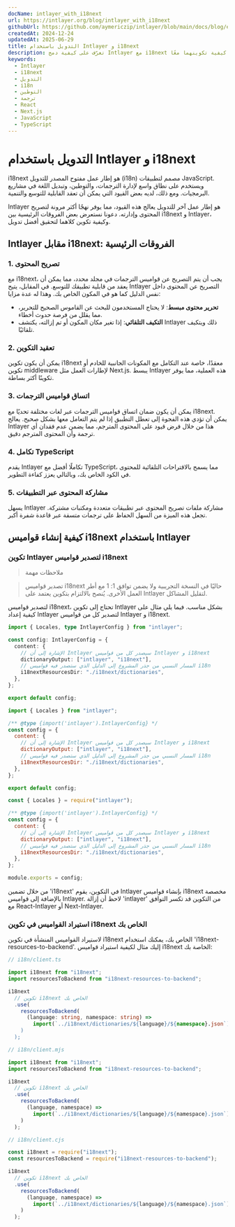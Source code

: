 ```yaml
---
docName: intlayer_with_i18next
url: https://intlayer.org/blog/intlayer_with_i18next
githubUrl: https://github.com/aymericzip/intlayer/blob/main/docs/blog/en/intlayer_with_i18next.md
createdAt: 2024-12-24
updatedAt: 2025-06-29
title: التدويل باستخدام Intlayer و i18next
description: تعرّف على كيفية دمج Intlayer مع i18next لتحقيق أفضل تدويل. قارن بين الإطارين وتعلم كيفية تكوينهما معًا.
keywords:
  - Intlayer
  - i18next
  - التدويل
  - i18n
  - التوطين
  - ترجمة
  - React
  - Next.js
  - JavaScript
  - TypeScript
---
```


# التدويل باستخدام Intlayer و i18next

i18next هو إطار عمل مفتوح المصدر للتدويل (i18n) مصمم لتطبيقات JavaScript. ويستخدم على نطاق واسع لإدارة الترجمات، والتوطين، وتبديل اللغة في مشاريع البرمجيات. ومع ذلك، لديه بعض القيود التي يمكن أن تعقد القابلية للتوسع والتنمية.

Intlayer هو إطار عمل آخر للتدويل يعالج هذه القيود، مما يوفر نهجًا أكثر مرونة لتصريح المحتوى وإدارته. دعونا نستعرض بعض الفروقات الرئيسية بين i18next و Intlayer، وكيفية تكوين كلاهما لتحقيق أفضل تدويل.

## Intlayer مقابل i18next: الفروقات الرئيسية

### 1. تصريح المحتوى

مع i18next، يجب أن يتم التصريح عن قواميس الترجمات في مجلد محدد، مما يمكن أن يعقد من قابلية تطبيقك للتوسع. في المقابل، يتيح Intlayer التصريح عن المحتوى داخل نفس الدليل كما هو في المكون الخاص بك. وهذا له عدة مزايا:

- **تحرير محتوى مبسط**: لا يحتاج المستخدمون للبحث عن القاموس الصحيح للتحرير، مما يقلل من فرصة حدوث أخطاء.
- **التكيف التلقائي**: إذا تغير مكان المكون أو تم إزالته، يكتشف Intlayer ذلك ويتكيف تلقائيًا.

### 2. تعقيد التكوين

يمكن أن يكون تكوين i18next معقدًا، خاصة عند التكامل مع المكونات الجانبية للخادم أو تكوين middleware لإطارات العمل مثل Next.js. يبسط Intlayer هذه العملية، مما يوفر تكوينًا أكثر بساطة.

### 3. اتساق قواميس الترجمات

يمكن أن يكون ضمان اتساق قواميس الترجمات عبر لغات مختلفة تحديًا مع i18next. يمكن أن تؤدي هذه الفجوة إلى تعطل التطبيق إذا لم يتم التعامل معها بشكل صحيح. يعالج Intlayer هذا من خلال فرض قيود على المحتوى المترجم، مما يضمن عدم فقدان أي ترجمة وأن المحتوى المترجم دقيق.

### 4. تكامل TypeScript

يقدم Intlayer تكاملًا أفضل مع TypeScript، مما يسمح بالاقتراحات التلقائية للمحتوى في الكود الخاص بك، وبالتالي يعزز كفاءة التطوير.

### 5. مشاركة المحتوى عبر التطبيقات

يسهل Intlayer مشاركة ملفات تصريح المحتوى عبر تطبيقات متعددة ومكتبات مشتركة. تجعل هذه الميزة من السهل الحفاظ على ترجمات متسقة عبر قاعدة شفرة أكبر.

## كيفية إنشاء قواميس i18next باستخدام Intlayer

### تكوين Intlayer لتصدير قواميس i18next

> ملاحظات مهمة

> تصدير قواميس i18next حاليًا في النسخة التجريبية ولا يضمن توافق 1: 1 مع أطر العمل الأخرى. يُنصح بالالتزام بتكوين يعتمد على Intlayer لتقليل المشاكل.

لتصدير قواميس i18next، تحتاج إلى تكوين Intlayer بشكل مناسب. فيما يلي مثال على كيفية إعداد Intlayer لتصدير كل من قواميس Intlayer و i18next.

```typescript fileName="intlayer.config.ts" codeFormat="typescript"
import { Locales, type IntlayerConfig } from "intlayer";

const config: IntlayerConfig = {
  content: {
    // الإشارة إلى أن Intlayer سيصدر كل من قواميس Intlayer و i18next
    dictionaryOutput: ["intlayer", "i18next"],
    // المسار النسبي من جذر المشروع إلى الدليل الذي ستصدر فيه قواميس i18n
    i18nextResourcesDir: "./i18next/dictionaries",
  },
};

export default config;
```

```javascript fileName="intlayer.config.mjs" codeFormat="esm"
import { Locales } from "intlayer";

/** @type {import('intlayer').IntlayerConfig} */
const config = {
  content: {
    // الإشارة إلى أن Intlayer سيصدر كل من قواميس Intlayer و i18next
    dictionaryOutput: ["intlayer", "i18next"],
    // المسار النسبي من جذر المشروع إلى الدليل الذي ستصدر فيه قواميس i18n
    i18nextResourcesDir: "./i18next/dictionaries",
  },
};

export default config;
```

```javascript fileName="intlayer.config.cjs" codeFormat="commonjs"
const { Locales } = require("intlayer");

/** @type {import('intlayer').IntlayerConfig} */
const config = {
  content: {
    // الإشارة إلى أن Intlayer سيصدر كل من قواميس Intlayer و i18next
    dictionaryOutput: ["intlayer", "i18next"],
    // المسار النسبي من جذر المشروع إلى الدليل الذي ستصدر فيه قواميس i18n
    i18nextResourcesDir: "./i18next/dictionaries",
  },
};

module.exports = config;
```

من خلال تضمين 'i18next' في التكوين، يقوم Intlayer بإنشاء قواميس i18next مخصصة بالإضافة إلى قواميس Intlayer. لاحظ أن إزالة 'intlayer' من التكوين قد تكسر التوافق مع React-Intlayer أو Next-Intlayer.

### استيراد القواميس في تكوين i18next الخاص بك

لاستيراد القواميس المنشأة في تكوين i18next الخاص بك، يمكنك استخدام 'i18next-resources-to-backend'. إليك مثال لكيفية استيراد قواميس i18next الخاصة بك:

```typescript fileName="i18n/client.ts" codeFormat="typescript"
// i18n/client.ts

import i18next from "i18next";
import resourcesToBackend from "i18next-resources-to-backend";

i18next
  // تكوين i18next الخاص بك
  .use(
    resourcesToBackend(
      (language: string, namespace: string) =>
        import(`../i18next/dictionaries/${language}/${namespace}.json`)
    )
  );
```

```javascript fileName="i18n/client.mjs" codeFormat="esm"
// i18n/client.mjs

import i18next from "i18next";
import resourcesToBackend from "i18next-resources-to-backend";

i18next
  // تكوين i18next الخاص بك
  .use(
    resourcesToBackend(
      (language, namespace) =>
        import(`../i18next/dictionaries/${language}/${namespace}.json`)
    )
  );
```

```javascript fileName="i18n/client.cjs" codeFormat="commonjs"
// i18n/client.cjs

const i18next = require("i18next");
const resourcesToBackend = require("i18next-resources-to-backend");

i18next
  // تكوين i18next الخاص بك
  .use(
    resourcesToBackend(
      (language, namespace) =>
        import(`../i18next/dictionaries/${language}/${namespace}.json`)
    )
  );
```
